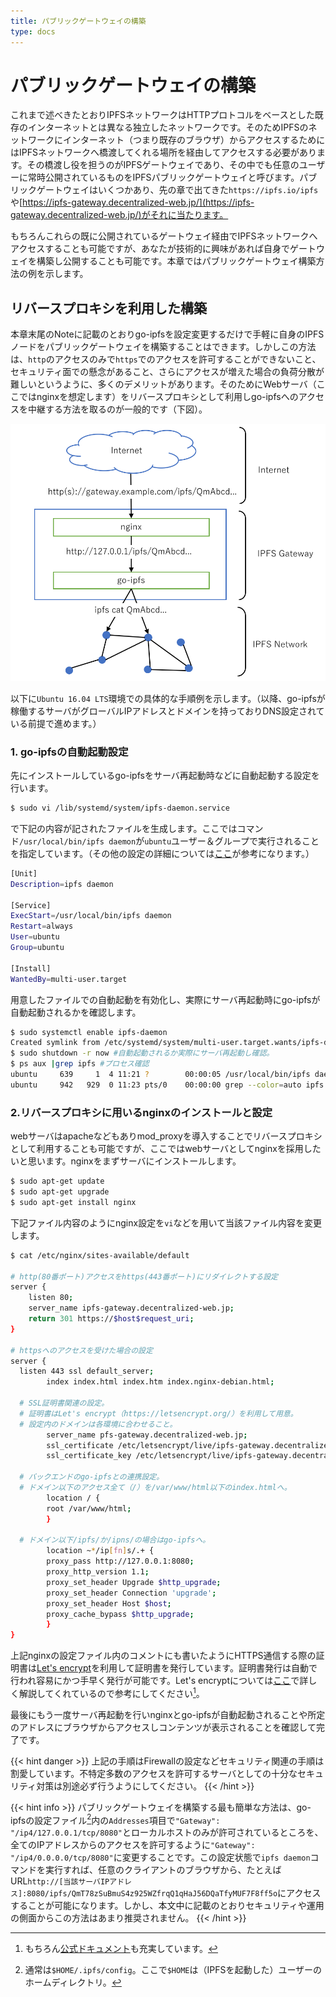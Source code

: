```yaml
---
title: パブリックゲートウェイの構築
type: docs
---
```

# パブリックゲートウェイの構築
これまで述べきたとおりIPFSネットワークはHTTPプロトコルをベースとした既存のインターネットとは異なる独立したネットワークです。そのためIPFSのネットワークにインターネット（つまり既存のブラウザ）からアクセスするためにはIPFSネットワークへ橋渡してくれる場所を経由してアクセスする必要があります。その橋渡し役を担うのがIPFSゲートウェイであり、その中でも任意のユーザーに常時公開されているものをIPFSパブリックゲートウェイと呼びます。パブリックゲートウェイはいくつかあり、先の章で出てきた`https://ipfs.io/ipfs`や[https://ipfs-gateway.decentralized-web.jp/](https://ipfs-gateway.decentralized-web.jp/)がそれに当たります。

もちろんこれらの既に公開されているゲートウェイ経由でIPFSネットワークへアクセスすることも可能ですが、あなたが技術的に興味があれば自身でゲートウェイを構築し公開することも可能です。本章ではパブリックゲートウェイ構築方法の例を示します。

## リバースプロキシを利用した構築
本章末尾のNoteに記載のとおりgo-ipfsを設定変更するだけで手軽に自身のIPFSノードをパブリックゲートウェイを構築することはできます。しかしこの方法は、`http`のアクセスのみで`https`でのアクセスを許可することができないこと、セキュリティ面での懸念があること、さらにアクセスが増えた場合の負荷分散が難しいというように、多くのデメリットがあります。そのためにWebサーバ（ここではnginxを想定します）をリバースプロキシとして利用しgo-ipfsへのアクセスを中継する方法を取るのが一般的です（下図）。

![ipfs gateway](images/ipfs_gateway.png)


以下に`Ubuntu 16.04 LTS`環境での具体的な手順例を示します。（以降、go-ipfsが稼働するサーバがグローバルIPアドレスとドメインを持っておりDNS設定されている前提で進めます。）

### 1. go-ipfsの自動起動設定
先にインストールしているgo-ipfsをサーバ再起動時などに自動起動する設定を行います。
```bash
$ sudo vi /lib/systemd/system/ipfs-daemon.service
```
で下記の内容が記されたファイルを生成します。ここではコマンド`/usr/local/bin/ipfs daemon`が`ubuntu`ユーザー＆グループで実行されることを指定しています。（その他の設定の詳細については[ここ](http://enakai00.hatenablog.com/entry/20130917/1379374797)が参考になります。）
```bash
[Unit]
Description=ipfs daemon

[Service]
ExecStart=/usr/local/bin/ipfs daemon
Restart=always
User=ubuntu
Group=ubuntu

[Install]
WantedBy=multi-user.target
```

用意したファイルでの自動起動を有効化し、実際にサーバ再起動時にgo-ipfsが自動起動されるかを確認します。
```bash
$ sudo systemctl enable ipfs-daemon
Created symlink from /etc/systemd/system/multi-user.target.wants/ipfs-daemon.service to /lib/systemd/system/ipfs-daemon.service.
$ sudo shutdown -r now #自動起動されるか実際にサーバ再起動し確認。
$ ps aux |grep ipfs #プロセス確認
ubuntu     639     1  4 11:21 ?        00:00:05 /usr/local/bin/ipfs daemon
ubuntu     942   929  0 11:23 pts/0    00:00:00 grep --color=auto ipfs
```

### 2.リバースプロキシに用いるnginxのインストールと設定
webサーバはapacheなどもありmod_proxyを導入することでリバースプロキシとして利用することも可能ですが、ここではwebサーバとしてnginxを採用したいと思います。nginxをまずサーバにインストールします。
```bash
$ sudo apt-get update
$ sudo apt-get upgrade
$ sudo apt-get install nginx
```
下記ファイル内容のようにnginx設定を`vi`などを用いて当該ファイル内容を変更します。
```bash
$ cat /etc/nginx/sites-available/default

# http(80番ポート)アクセスをhttps(443番ポート)にリダイレクトする設定
server {
    listen 80;
    server_name ipfs-gateway.decentralized-web.jp;
    return 301 https://$host$request_uri;
}

# httpsへのアクセスを受けた場合の設定
server {
  listen 443 ssl default_server;
        index index.html index.htm index.nginx-debian.html;

  # SSL証明書関連の設定。
  # 証明書はLet's encrypt（https://letsencrypt.org/）を利用して用意。
  # 設定内のドメインは各環境に合わせること。
        server_name pfs-gateway.decentralized-web.jp;
        ssl_certificate /etc/letsencrypt/live/ipfs-gateway.decentralized-web.jp/cert.pem;
        ssl_certificate_key /etc/letsencrypt/live/ipfs-gateway.decentralized-web.jp/privkey.pem;

  # バックエンドのgo-ipfsとの連携設定。
  # ドメイン以下のアクセス全て（/）を/var/www/html以下のindex.htmlへ。
        location / {
        root /var/www/html;
        }

  # ドメイン以下/ipfs/か/ipns/の場合はgo-ipfsへ。
        location ~*/ip[fn]s/.+ {
        proxy_pass http://127.0.0.1:8080;
        proxy_http_version 1.1;
        proxy_set_header Upgrade $http_upgrade;
        proxy_set_header Connection 'upgrade';
        proxy_set_header Host $host;
        proxy_cache_bypass $http_upgrade;
        }
}
```
上記nginxの設定ファイル内のコメントにも書いたようにHTTPS通信する際の証明書は[Let's encrypt](https://letsencrypt.org/)を利用して証明書を発行しています。証明書発行は自動で行われ容易にかつ手早く発行が可能です。Let's encryptについては[ここ](https://knowledge.sakura.ad.jp/5573/)で詳しく解説してくれているので参考にしてください[^4]。

最後にもう一度サーバ再起動を行いnginxとgo-ipfsが自動起動されることや所定のアドレスにブラウザからアクセスしコンテンツが表示されることを確認して完了です。


{{< hint danger >}}
上記の手順はFirewallの設定などセキュリティ関連の手順は割愛しています。不特定多数のアクセスを許可するサーバとしての十分なセキュリティ対策は別途必ず行うようにしてください。
{{< /hint >}}

{{< hint info >}}
パブリックゲートウェイを構築する最も簡単な方法は、go-ipfsの設定ファイル[^1]内の`Addresses`項目で`"Gateway": "/ip4/127.0.0.1/tcp/8080"`とローカルホストのみが許可されているところを、全てのIPアドレスからのアクセスを許可するように`"Gateway": "/ip4/0.0.0.0/tcp/8080"`に変更することです。この設定状態で`ipfs daemon`コマンドを実行すれば、任意のクライアントのブラウザから、たとえばURL`http://[当該サーバIPアドレス]:8080/ipfs/QmT78zSuBmuS4z925WZfrqQ1qHaJ56DQaTfyMUF7F8ff5o`にアクセスすることが可能になります。しかし、本文中に記載のとおりセキュリティや運用の側面からこの方法はあまり推奨されません。
{{< /hint >}}

[^1]: 通常は`$HOME/.ipfs/config`。ここで`$HOME`は（IPFSを起動した）ユーザーのホームディレクトリ。

[^2]: 実際はより多いピアでコンテンツが共有されていますがコマンドの仕様上20件に限定されて表示されています。

[^3]: `ifconfig`コマンドはIPアドレスなどのネットワーク情報の他にネットワークインターフェースの累積トラフィック量などが出力されるため、同じサーバ内でも出力の内容が変わり世界で唯一のコンテンツを作成するのに便利です。

[^4]: もちろん[公式ドキュメント](https://letsencrypt.org/docs/)も充実しています。
